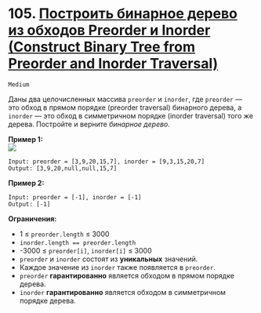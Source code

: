 # 105. [Построить бинарное дерево из обходов Preorder и Inorder (Construct Binary Tree from Preorder and Inorder Traversal)]()

`Medium`

Даны два целочисленных массива `preorder` и `inorder`, где `preorder` — это обход в прямом порядке (preorder traversal) бинарного дерева, а `inorder` — это обход в симметричном порядке (inorder traversal) того же дерева. Постройте и верните *бинарное дерево*.

**Пример 1:**\
![](https://assets.leetcode.com/uploads/2021/02/19/tree.jpg)
```
Input: preorder = [3,9,20,15,7], inorder = [9,3,15,20,7]
Output: [3,9,20,null,null,15,7]
```

**Пример 2:**
```
Input: preorder = [-1], inorder = [-1]
Output: [-1]
```

**Ограничения:**

*   1 ≤ `preorder.length` ≤ 3000
*   `inorder.length == preorder.length`
*   -3000 ≤ `preorder[i]`, `inorder[i]` ≤ 3000
*   `preorder` и `inorder` состоят из **уникальных** значений.
*   Каждое значение из `inorder` также появляется в `preorder`.
*   `preorder` **гарантированно** является обходом в прямом порядке дерева.
*   `inorder` **гарантированно** является обходом в симметричном порядке дерева.